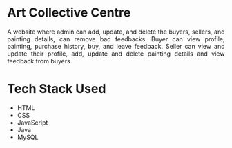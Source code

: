 # Art Collective Centre

<div align="justify"> A website where admin can add, update, and delete the buyers, sellers, and painting details, can remove bad feedbacks. Buyer can view profile, painting, purchase history, buy, and leave feedback. Seller can view and update their profile, add, update and delete painting details and view feedback from buyers. <div>

# Tech Stack Used

<ul>
  <li>HTML</li>
  <li>CSS</li>
  <li>JavaScript</li>
  <li>Java</li>
  <li>MySQL</li>
</ul>
